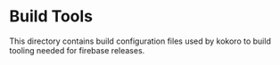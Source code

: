 # Build Tools

This directory contains build configuration files used by kokoro to build
tooling needed for firebase releases.
